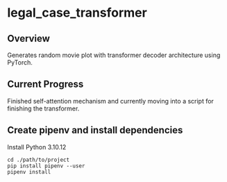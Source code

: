 # legal_case_transformer

## Overview 

Generates random movie plot with transformer decoder architecture using PyTorch.

## Current Progress

Finished self-attention mechanism and currently moving into a script for finishing the transformer.

## Create pipenv and install dependencies 

Install Python 3.10.12

```shell 
cd ./path/to/project
pip install pipenv --user
pipenv install
```
